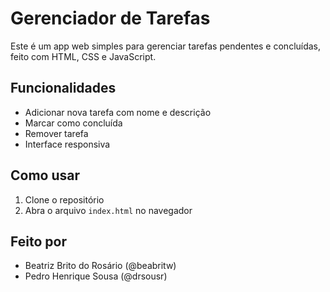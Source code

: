 # Gerenciador de Tarefas

Este é um app web simples para gerenciar tarefas pendentes e concluídas, feito com HTML, CSS e JavaScript.

## Funcionalidades

- Adicionar nova tarefa com nome e descrição
- Marcar como concluída
- Remover tarefa
- Interface responsiva

## Como usar

1. Clone o repositório
2. Abra o arquivo `index.html` no navegador

## Feito por

- Beatriz Brito do Rosário (@beabritw)
- Pedro Henrique Sousa (@drsousr)

